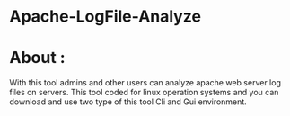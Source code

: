 # Apache-LogFile-Analyze

# About :
With this tool admins and other users can analyze apache web server log files on servers.
This tool coded for linux operation systems and you can download and use two type of this tool Cli and Gui environment.
